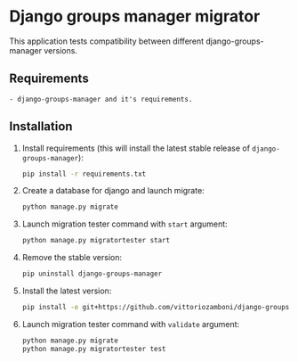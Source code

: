 # Django groups manager migrator

This application tests compatibility between different django-groups-manager versions.

## Requirements

    - django-groups-manager and it's requirements.

## Installation

1. Install requirements (this will install the latest stable release of ``django-groups-manager``):

    ```bash
    pip install -r requirements.txt
    ```

2. Create a database for django and launch migrate:

    ```bash
    python manage.py migrate
    ```

3. Launch migration tester command with ``start`` argument:

    ```bash
    python manage.py migratortester start
    ```


4. Remove the stable version:

    ```bash
    pip uninstall django-groups-manager
    ```

5. Install the latest version:

    ```bash
    pip install -e git+https://github.com/vittoriozamboni/django-groups-manager.git#egg=django_groups_manager
    ```

6. Launch migration tester command with ``validate`` argument:

    ```bash
    python manage.py migrate
    python manage.py migratortester test
    ```
